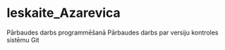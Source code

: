 # Ieskaite_Azarevica
Pārbaudes darbs programmēšanā
Pārbaudes darbs par versiju kontroles sistēmu Git
